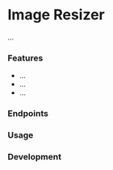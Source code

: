 # Image Resizer
...

### Features
- ...
- ...
- ...

### Endpoints
<!-- You can see API documentation in swagger using url:
```
/docs
``` -->

### Usage

<!-- Create venv:
```bash
    make venv
```

Create or recreate database
```bash
    make recreate
```

Run application:
```bash
    make up
```

Build docker image:
```bash
make docker-build
```

Run docker container:
```bash
make docker-run
``` -->

### Development
<!-- Run tests:
```bash
    make test
```

Run linters:
```bash
    make lint
```

Run formatters:
```bash
    make format
``` -->